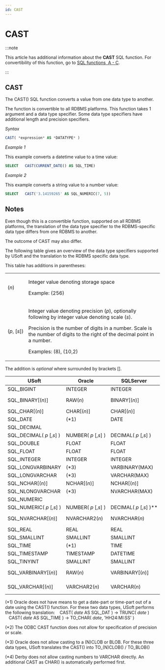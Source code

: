 ```yaml
---
id: CAST
---
```


# CAST




:::note

This article has additional information about the **CAST** SQL function.
For convertibility of this function, go to [SQL functions  A - C](/docs/Modeller_and_Rules_Engine/SQL_functions/SQL_functions_AC.md).

:::

## **CAST**

The CAST() SQL function converts a value from one data type to another.

The function is convertible to all RDBMS platforms. This function takes 1 argument and a data type specifier. Some data type specifiers have additional length and precision specifiers.

*Syntax*

```sql
CAST( *expression* AS *DATATYPE* )
```

*Example 1*

This example converts a datetime value to a time value:

```sql
SELECT   CAST(CURRENT_DATE() AS SQL_TIME)
```

*Example 2*

This example converts a string value to a number value:

```sql
SELECT   CAST('3.14159265' AS SQL_NUMERIC(7, 5))
```

## Notes

Even though this is a convertible function, supported on all RDBMS platforms, the translation of the data type specifier to the RDBMS-specific data type differs from one RDBMS to another.

The outcome of CAST may also differ.

The following table gives an overview of the data type specifiers supported by USoft and the translation to the RDBMS specific data type.

This table has additions in parentheses:

|        |        |
|--------|--------|
|(*n*)   |<p>Integer value denoting storage space</p><p>Example: (256)</p>|
|(*p*, [*s*])|<p>Integer value denoting precision (*p*), optionally following by integer value denoting scale (*s*).</p><p>Precision is the number of digits in a number. Scale is the number of digits to the right of the decimal point in a number.</p><p>Examples: (8), (10,2)</p>|



The addition is *optional* where surrounded by brackets [].

|**USoft**|**Oracle**|**SQLServer**|**ODBC**|**JDBC, Derby**|
|--------|--------|--------|--------|--------|
|SQL_BIGINT|INTEGER |INTEGER |SQL_BIGINT|BIGINT  |
|SQL_BINARY[(*n*)]|RAW(*n*)|BINARY[(*n*)]|SQL_BINARY[(*n*)]|CHAR FOR BIT DATA|
|SQL_CHAR[(*n*)]|CHAR[(*n*)]|CHAR[(*n*)]|SQL_CHAR|CHAR[(*n*)]|
|SQL_DATE|(*1)    |DATE    |SQL_DATE|DATE    |
|SQL_DECIMAL|        |        |SQL_DECIMAL (*2)|        |
|SQL_DECIMAL( *p* [,*s*] )|NUMBER( *p* [,*s*] )|DECIMAL( *p* [,*s*] )|        |DECIMAL( *p* [,*s*] )|
|SQL_DOUBLE|FLOAT   |FLOAT   |SQL_DOUBLE|DOUBLE  |
|SQL_FLOAT|FLOAT   |FLOAT   |SQL_FLOAT|FLOAT   |
|SQL_INTEGER|INTEGER |INTEGER |SQL_INTEGER|INTEGER |
|SQL_LONGVARBINARY|(*3)    |VARBINARY(MAX)|SQL_LONGVARBINARY|BLOB    |
|SQL_LONGVARCHAR|(*3)    |VARCHAR(MAX)|SQL_LONGVARCHAR|CLOB    |
|SQL_NCHAR[(*n*)]|NCHAR[(*n*)]|NCHAR[(*n*)]|SQL_WCHAR|CHAR[(*n*)]|
|SQL_NLONGVARCHAR|(*3)    |NVARCHAR(MAX)|SQL_WLONGVARCHAR|CLOB    |
|SQL_NUMERIC|        |        |SQL_NUMERIC|        |
|SQL_NUMERIC( *p* [,*s*] )|NUMBER( *p* [,*s*] )|DECIMAL( *p* [,*s*] )**|        |DECIMAL( *p* [,*s*] )|
|SQL_NVARCHAR[(*n*)]|NVARCHAR2(*n*)|NVARCHAR(*n*)|SQL_WVARCHAR|VARCHAR[(*n*)]   (*4)|
|SQL_REAL|REAL    |REAL    |SQL_REAL|REAL    |
|SQL_SMALLINT|SMALLINT|SMALLINT|SQL_SMALLINT|SMALLINT|
|SQL_TIME|(*1)    |TIME    |SQL_TIME|TIME    |
|SQL_TIMESTAMP|TIMESTAMP|DATETIME|SQL_TIMESTAMP|TIMESTAMP|
|SQL_TINYINT|SMALLINT|SMALLINT|SQL_TINYINT|SMALLINT|
|SQL_VARBINARY[(*n*)]|RAW(*n*)|VARBINARY[(*n*)]|SQL_VARBINARY[(*n*)]|VARCHAR FOR BIT DATA|
|SQL_VARCHAR[(*n*)]|VARCHAR2(*n*)|VARCHAR(*n*)|SQL_VARCHAR|VARCHAR[(*n*)]    (*4)|



(*1) Oracle does not have means to get a date-part or time-part out of a date using the CAST() function. For these two data types, USoft performs the following translation:
   CAST( *date* AS SQL_DAT ) → TRUNC( *date* )
   CAST( *date* AS SQL_TIME ) → TO_CHAR( *date*, 'HH24:MI:SS' )

(*2) The ODBC CAST function does not allow for specification of precision or scale.

(*3) Oracle does not allow casting to a (N)CLOB or BLOB. For these three data types, USoft translates the CAST() into TO_(N)CLOB() / TO_BLOB()

(*4) Derby does not allow casting numbers to VARCHAR directly. An additional CAST as CHAR() is automatically performed first.